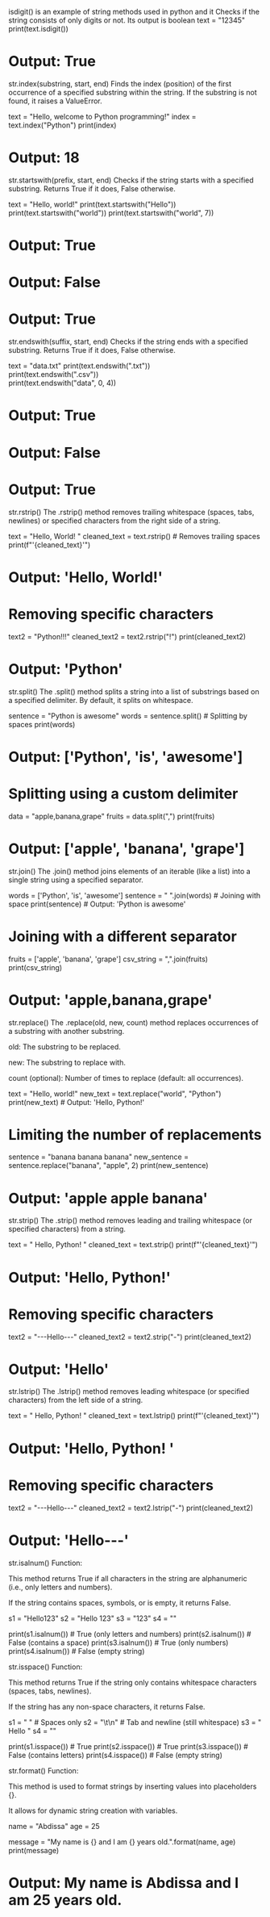isdigit()  is an example of string methods used in python and it Checks if the string consists of only digits or not. Its output is boolean
text = "12345"
print(text.isdigit())  
# Output: True
str.index(substring, start, end)
Finds the index (position) of the first occurrence of a specified substring within the string.
If the substring is not found, it raises a ValueError.

text = "Hello, welcome to Python programming!"
index = text.index("Python")
print(index) 
 # Output: 18
str.startswith(prefix, start, end)
Checks if the string starts with a specified substring.
Returns True if it does, False otherwise.

text = "Hello, world!"
print(text.startswith("Hello"))  
print(text.startswith("world")) 
print(text.startswith("world", 7))  
# Output: True
 # Output: False
 # Output: True
 str.endswith(suffix, start, end)
Checks if the string ends with a specified substring.
Returns True if it does, False otherwise.

text = "data.txt"
print(text.endswith(".txt"))  
print(text.endswith(".csv"))  
print(text.endswith("data", 0, 4))  
# Output: True
# Output: False
# Output: True
str.rstrip()
The .rstrip() method removes trailing whitespace (spaces, tabs, newlines) or specified characters from the right side of a string.

text = "Hello, World!   "
cleaned_text = text.rstrip()  # Removes trailing spaces
print(f"'{cleaned_text}'")  
# Output: 'Hello, World!'

# Removing specific characters
text2 = "Python!!!"
cleaned_text2 = text2.rstrip("!")
print(cleaned_text2) 
 # Output: 'Python'
str.split()
The .split() method splits a string into a list of substrings based on a specified delimiter. By default, it splits on whitespace.

sentence = "Python is awesome"
words = sentence.split()  # Splitting by spaces
print(words)  
# Output: ['Python', 'is', 'awesome']

# Splitting using a custom delimiter
data = "apple,banana,grape"
fruits = data.split(",")
print(fruits)  
# Output: ['apple', 'banana', 'grape']

str.join()
The .join() method joins elements of an iterable (like a list) into a single string using a specified separator.

words = ['Python', 'is', 'awesome']
sentence = " ".join(words)  # Joining with space
print(sentence)  # Output: 'Python is awesome'

# Joining with a different separator
fruits = ['apple', 'banana', 'grape']
csv_string = ",".join(fruits)
print(csv_string)  
# Output: 'apple,banana,grape'

str.replace()
The .replace(old, new, count) method replaces occurrences of a substring with another substring.

old: The substring to be replaced.

new: The substring to replace with.

count (optional): Number of times to replace (default: all occurrences).

text = "Hello, world!"
new_text = text.replace("world", "Python")
print(new_text)  # Output: 'Hello, Python!'

# Limiting the number of replacements
sentence = "banana banana banana"
new_sentence = sentence.replace("banana", "apple", 2)
print(new_sentence)  
# Output: 'apple apple banana'

str.strip()
The .strip() method removes leading and trailing whitespace (or specified characters) from a string.

text = "   Hello, Python!   "
cleaned_text = text.strip()
print(f"'{cleaned_text}'")  
# Output: 'Hello, Python!'

# Removing specific characters
text2 = "---Hello---"
cleaned_text2 = text2.strip("-")
print(cleaned_text2)  
# Output: 'Hello'
str.lstrip()
The .lstrip() method removes leading whitespace (or specified characters) from the left side of a string.

text = "   Hello, Python!   "
cleaned_text = text.lstrip()
print(f"'{cleaned_text}'")  
# Output: 'Hello, Python!   '

# Removing specific characters
text2 = "---Hello---"
cleaned_text2 = text2.lstrip("-")
print(cleaned_text2) 
 # Output: 'Hello---'

str.isalnum()
Function:

This method returns True if all characters in the string are alphanumeric (i.e., only letters and numbers).

If the string contains spaces, symbols, or is empty, it returns False.

s1 = "Hello123"
s2 = "Hello 123"
s3 = "123"
s4 = ""

print(s1.isalnum())  # True (only letters and numbers)
print(s2.isalnum())  # False (contains a space)
print(s3.isalnum())  # True (only numbers)
print(s4.isalnum())  # False (empty string)

str.isspace()
Function:

This method returns True if the string only contains whitespace characters (spaces, tabs, newlines).

If the string has any non-space characters, it returns False.

s1 = "   "  # Spaces only
s2 = "\t\n"  # Tab and newline (still whitespace)
s3 = " Hello "
s4 = ""

print(s1.isspace())  # True
print(s2.isspace())  # True
print(s3.isspace())  # False (contains letters)
print(s4.isspace())  # False (empty string)

str.format()
Function:

This method is used to format strings by inserting values into placeholders {}.

It allows for dynamic string creation with variables.

name = "Abdissa"
age = 25

message = "My name is {} and I am {} years old.".format(name, age)
print(message)
# Output: My name is Abdissa and I am 25 years old.
